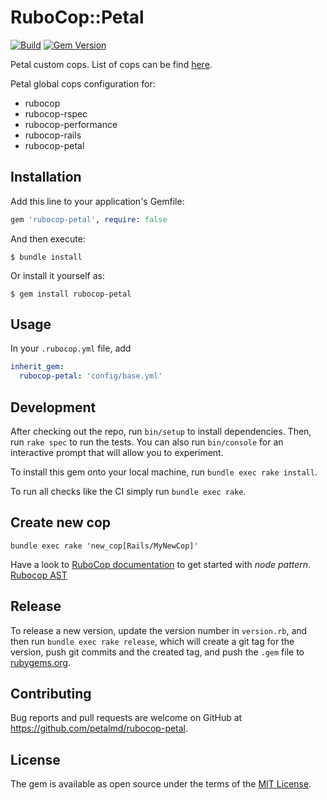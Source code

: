 # RuboCop::Petal

[![Build](https://github.com/petalmd/rubocop-petal/actions/workflows/build.yml/badge.svg)](https://github.com/petalmd/rubocop-petal/actions/workflows/build.yml)
[![Gem Version](https://badge.fury.io/rb/rubocop-petal.svg)](https://badge.fury.io/rb/rubocop-petal)

Petal custom cops. List of cops can be find [here](https://github.com/petalmd/rubocop-petal/tree/main/lib/rubocop/cop).

Petal global cops configuration for:

* rubocop
* rubocop-rspec
* rubocop-performance
* rubocop-rails
* rubocop-petal

## Installation

Add this line to your application's Gemfile:

```ruby
gem 'rubocop-petal', require: false
```

And then execute:

    $ bundle install

Or install it yourself as:

    $ gem install rubocop-petal

## Usage

In your `.rubocop.yml` file, add 

```yaml
inherit_gem:
  rubocop-petal: 'config/base.yml'
```

## Development

After checking out the repo, run `bin/setup` to install dependencies. Then, run `rake spec` to run the tests. 
You can also run `bin/console` for an interactive prompt that will allow you to experiment.

To install this gem onto your local machine, run `bundle exec rake install`.

To run all checks like the CI simply run `bundle exec rake`.

## Create new cop

```shell
bundle exec rake 'new_cop[Rails/MyNewCop]'
```

Have a look to [RuboCop documentation](https://docs.rubocop.org/rubocop/1.23/development.html) to get started with
_node pattern_. [Rubocop AST](https://github.com/rubocop/rubocop-ast/blob/master/docs/modules/ROOT/pages/node_pattern.adoc)

## Release

To release a new version, update the version number in `version.rb`, and then run `bundle exec rake release`, which will create a git tag for the version, push git commits and the created tag, and push the `.gem` file to [rubygems.org](https://rubygems.org).

## Contributing

Bug reports and pull requests are welcome on GitHub at https://github.com/petalmd/rubocop-petal.

## License

The gem is available as open source under the terms of the [MIT License](https://opensource.org/licenses/MIT).
